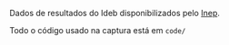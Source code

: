 Dados de resultados do Ideb disponibilizados pelo [Inep](http://portal.inep.gov.br/).

Todo o código usado na captura está em `code/`